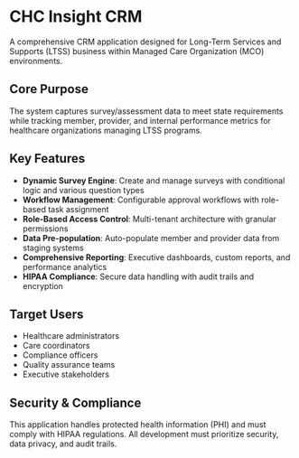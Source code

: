 # CHC Insight CRM

A comprehensive CRM application designed for Long-Term Services and Supports (LTSS) business within Managed Care Organization (MCO) environments.

## Core Purpose

The system captures survey/assessment data to meet state requirements while tracking member, provider, and internal performance metrics for healthcare organizations managing LTSS programs.

## Key Features

- **Dynamic Survey Engine**: Create and manage surveys with conditional logic and various question types
- **Workflow Management**: Configurable approval workflows with role-based task assignment  
- **Role-Based Access Control**: Multi-tenant architecture with granular permissions
- **Data Pre-population**: Auto-populate member and provider data from staging systems
- **Comprehensive Reporting**: Executive dashboards, custom reports, and performance analytics
- **HIPAA Compliance**: Secure data handling with audit trails and encryption

## Target Users

- Healthcare administrators
- Care coordinators
- Compliance officers
- Quality assurance teams
- Executive stakeholders

## Security & Compliance

This application handles protected health information (PHI) and must comply with HIPAA regulations. All development must prioritize security, data privacy, and audit trails.
